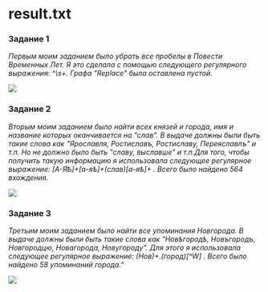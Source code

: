 # result.txt

### Задание 1
*Первым моим заданием было убрать все пробелы в Повести Временных Лет. Я это сделала с помощью следующего регулярного выражения: ^\s+. Графа "Replace" была оставлена пустой.* 

![](https://pp.userapi.com/c846520/v846520294/644ff/ATaH3-vS4EQ.jpg)

### Задание 2
*Вторым моим заданием было найти всех князей и города, имя и название которых оканчивается на "слав". В выдаче должны были быть такие слова как "Ярославля, Ростиславъ, Ростиславу, Переяславлъ" и т.п. Но не должно было быть "славу, выславше" и т.п.Для того, чтобы получить такую информацию я использовала следующее регулярное выражение: [А-ЯѢ]+[а-яѣ]+(слав)[а-яѣ]+ . Всего было найдено 564 вхождения.*

![](https://pp.userapi.com/c846520/v846520294/645ea/DxLlOnjJRuc.jpg)

### Задание 3
*Третьим моим заданием было найти все упоминания Новгорода. В выдаче должны были быть такие слова как "Новѣгородѣ, Новъгородъ, Новгородцю, Новагорода, Новугороду". Для этого я использовала следующее регулярное выражение: (Нов)+.(город)[^W] . Всего было найдено 58 упоминаний города."*

![](https://pp.userapi.com/c846520/v846520294/645f4/FhzDAOluBpA.jpg)
